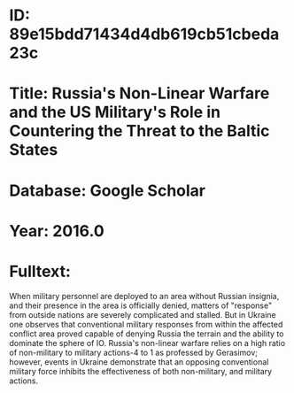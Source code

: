 # ID: 89e15bdd71434d4db619cb51cbeda23c
# Title: Russia's Non-Linear Warfare and the US Military's Role in Countering the Threat to the Baltic States
# Database: Google Scholar
# Year: 2016.0
# Fulltext:
When military personnel are deployed to an area without Russian insignia, and their presence in the area is officially denied, matters of "response" from outside nations are severely complicated and stalled.
But in Ukraine one observes that conventional military responses from within the affected conflict area proved capable of denying Russia the terrain and the ability to dominate the sphere of IO.
Russia's non-linear warfare relies on a high ratio of non-military to military actions-4 to 1 as professed by Gerasimov; however, events in Ukraine demonstrate that an opposing conventional military force inhibits the effectiveness of both non-military, and military actions.